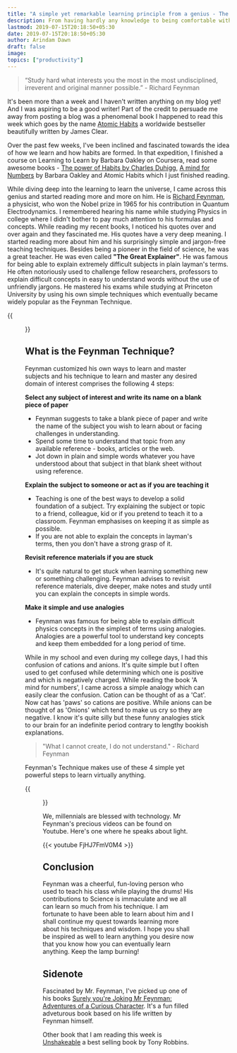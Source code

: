 ```yaml
---
title: "A simple yet remarkable learning principle from a genius - The Feynman Technique"
description: From having hardly any knowledge to being comfortable with any subject of interest. Learning to learn more effectively!
lastmod: 2019-07-15T20:18:50+05:30
date: 2019-07-15T20:18:50+05:30
author: Arindam Dawn
draft: false 
image:
topics: ["productivity"]
---
```


> “Study hard what interests you the most in the most undisciplined, irreverent and original manner possible.” - Richard Feynman

It's been more than a week and I haven't written anything on my blog yet! And I was aspiring to be a good writer! Part of the credit to persuade me away from posting a blog was a phenomenal book I happened to read this week which goes by the name [Atomic Habits](https://amzn.to/2lzNqMt) a worldwide bestseller beautifully written by James Clear. 

Over the past few weeks, I've been inclined and fascinated towards the idea of how we learn and how habits are formed. In that expedition, I finished a course on Learning to Learn by Barbara Oakley on Coursera, read some awesome books - [The power of Habits by Charles Duhigg](https://amzn.to/2lceJwf), [A mind for Numbers](https://amzn.to/2lcGN2w) by Barbara Oakley and Atomic Habits which I just finished reading.

While diving deep into the learning to learn the universe, I came across this genius and started reading more and more on him. He is [Richard Feynman](https://en.wikipedia.org/wiki/Richard_Feynman), a physicist, who won the Nobel prize in 1965 for his contribution in Quantum Electrodynamics. I remembered hearing his name while studying Physics in college where I didn't bother to pay much attention to his formulas and concepts. While reading my recent books,  I noticed his quotes over and over again and they fascinated me. His quotes have a very deep meaning. I started reading more about him and his surprisingly simple and jargon-free teaching techniques. Besides being a pioneer in the field of science, he was a great teacher. He was even called **"The Great Explainer"**. He was famous for being able to explain extremely difficult subjects in plain layman's terms. He often notoriously used to challenge fellow researchers, professors to explain difficult concepts in easy to understand words without the use of unfriendly jargons. He mastered his exams while studying at Princeton University by using his own simple techniques which eventually became widely popular as the Feynman Technique.


{{<figure src= "https://miro.medium.com/max/2000/1*4MnjkvCDAAJt7d0KrvFBOw.png" caption= "Image credits - www.medium.com" class="tc">}}


## What is the Feynman Technique?

Feynman customized his own ways to learn and master subjects and his technique to learn and master any desired domain of interest comprises the following 4 steps:

**Select any subject of interest and write its name on a blank piece of paper** 

* Feynman suggests to take a blank piece of paper and write the name of the subject you wish to learn about or facing challenges in understanding. 
* Spend some time to understand that topic from any available reference - books, articles or the web.
* Jot down in plain and simple words whatever you have understood about that subject in that blank sheet without using reference.

**Explain the subject to someone or act as if you are teaching it**

* Teaching is one of the best ways to develop a solid foundation of a subject. Try explaining the subject or topic to a friend, colleague, kid or if you pretend to teach it to a classroom. Feynman emphasises on keeping it as simple as possible.
* If you are not able to explain the concepts in layman's terms, then you don't have a strong grasp of it.

**Revisit reference materials if you are stuck**

* It's quite natural to get stuck when learning something new or something challenging. Feynman advises to revisit reference materials, dive deeper, make notes and study until you can explain the concepts in simple words.

**Make it simple and use analogies**

* Feynman was famous for being able to explain difficult physics concepts in the simplest of terms using analogies. Analogies are a powerful tool to understand key concepts and keep them embedded for a long period of time. 

While in my school and even during my college days, I had this confusion of cations and anions. It's quite simple but I often used to get confused while determining which one is positive and which is negatively charged. 
While reading the book 'A mind for numbers', I came across a simple analogy which can easily clear the confusion. 
Cation can be thought of as a 'Cat'. Now cat has 'paws' so cations are positive. While anions can be thought of as 'Onions' which tend to make us cry so they are negative. I know it's quite silly but these funny analogies stick to our brain for an indefinite period contrary to lengthy bookish explanations.

> "What I cannot create, I do not understand." - Richard Feynman

Feynman's Technique makes use of these 4 simple yet powerful steps to learn virtually anything. 

{{<figure src= "https://www.tradebrains.in/wp-content/uploads/2019/02/the-feynman-technique-safal-niveshak.jpeg" caption= "Image credits - Safal Niveshak" class="tc">}}

We, millennials are blessed with technology. Mr Feynman's precious videos can be found on Youtube. Here's one where he speaks about light.

{{< youtube FjHJ7FmV0M4 >}}


## Conclusion

Feynman was a cheerful, fun-loving person who used to teach his class while playing the drums! His contributions to Science is immaculate and we all can learn so much from his technique. I am fortunate to have been able to learn about him and I shall continue my quest towards learning more about his techniques and wisdom. I hope you shall be inspired as well to learn anything you desire now that you know how you can eventually learn anything. Keep the lamp burning!

## Sidenote

Fascinated by Mr. Feynman, I've picked up one of his books [Surely you're Joking Mr Feynman: Adventures of a Curious Character](https://amzn.to/2jWNt4C). It's a fun filled adveturous book based on his life written by Feynman himself.

Other book that I am reading this week is [Unshakeable](https://amzn.to/2jWOyJI) a best selling book by Tony Robbins.

